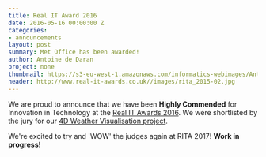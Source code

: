 ```yaml
---
title: Real IT Award 2016
date: 2016-05-16 00:00:00 Z
categories:
- announcements
layout: post
summary: Met Office has been awarded!
author: Antoine de Daran
project: none
thumbnail: https://s3-eu-west-1.amazonaws.com/informatics-webimages/Antoine%27s+image/it-award.jpg
header: http://www.real-it-awards.co.uk//images/rita_2015-02.jpg
---
```


We are proud to announce that we have been **Highly Commended** for Innovation in Technology at the [Real IT Awards 2016](http://www.real-it-awards.co.uk/). We were shortlisted by the jury for our [4D Weather Visualisation project](http://www.informaticslab.co.uk/projects/three-d-vis.html).

We're excited to try and 'WOW' the judges again at RITA 2017! **Work in progress!**
